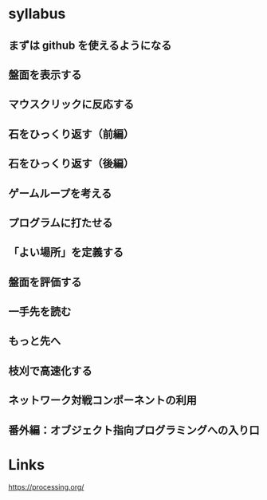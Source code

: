# syllabus

## まずは github を使えるようになる

## 盤面を表示する

## マウスクリックに反応する

## 石をひっくり返す（前編）

## 石をひっくり返す（後編）

## ゲームループを考える

## プログラムに打たせる

## 「よい場所」を定義する

## 盤面を評価する

## 一手先を読む

## もっと先へ

## 枝刈で高速化する

## ネットワーク対戦コンポーネントの利用

## 番外編：オブジェクト指向プログラミングへの入り口


# Links
https://processing.org/
